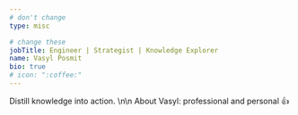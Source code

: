 ```yaml
---
# don't change
type: misc

# change these
jobTitle: Engineer | Strategist | Knowledge Explorer
name: Vasyl Posmit
bio: true
# icon: ":coffee:"
---
```

Distill knowledge into action. \n\n 
About Vasyl: professional and personal :+1: